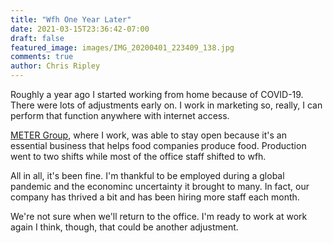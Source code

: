 ```yaml
---
title: "Wfh One Year Later"
date: 2021-03-15T23:36:42-07:00
draft: false
featured_image: images/IMG_20200401_223409_138.jpg
comments: true
author: Chris Ripley
---
```

Roughly a year ago I started working from home because of COVID-19. There were lots of adjustments early on. I work in marketing so, really, I can perform that function anywhere with internet access.

[METER Group](https://metergroup.com), where I work, was able to stay open because it's an essential business that helps food companies produce food. Production went to two shifts while most of the office staff shifted to wfh. 

All in all, it's been fine. I'm thankful to be employed during a global pandemic and the econominc uncertainty it brought to many. In fact, our company has thrived a bit and has been hiring more staff each month.

We're not sure when we'll return to the office. I'm ready to work at work again I think, though, that could be another adjustment.
